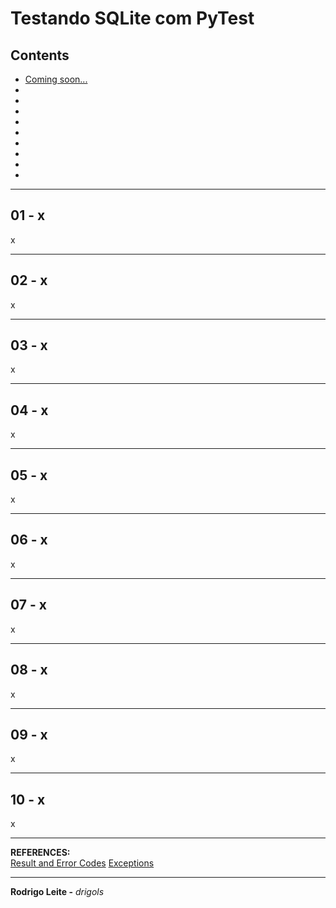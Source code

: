 # Testando SQLite com PyTest

## Contents

 - [Coming soon...](#)
 - [](#)
 - [](#)
 - [](#)
 - [](#)
 - [](#)
 - [](#)
 - [](#)
 - [](#)
 - [](#)

---

<div id=""></div>

## 01 - x

x


---

<div id=""></div>

## 02 - x

x


---

<div id=""></div>

## 03 - x

x


---

<div id=""></div>

## 04 - x

x


---

<div id=""></div>

## 05 - x

x


---

<div id=""></div>

## 06 - x

x


---

<div id=""></div>

## 07 - x

x


---

<div id=""></div>

## 08 - x

x


---

<div id=""></div>

## 09 - x

x


---

<div id=""></div>

## 10 - x

x

---

**REFERENCES:**  
[Result and Error Codes](https://www.sqlite.org/rescode.html) 
[Exceptions](https://docs.python.org/3/library/sqlite3.html#exceptions)  

---

**Rodrigo Leite -** *drigols*
